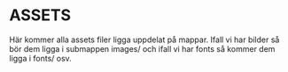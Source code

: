 # ASSETS
Här kommer alla assets filer ligga uppdelat på mappar. Ifall vi har bilder så bör dem ligga i submappen images/ och ifall vi har fonts så kommer dem ligga i fonts/ osv.
